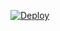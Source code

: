 

[![Deploy](https://www.herokucdn.com/deploy/button.svg)](https://heroku.com/deploy?template=https://github.com/kadir008/kcvbnm)

